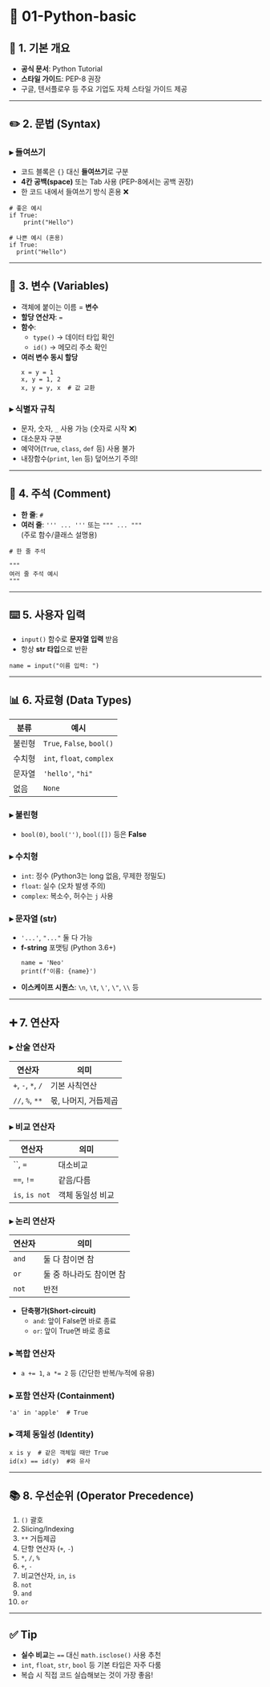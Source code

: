 # 🎯 01-Python-basic

## 📘 1. 기본 개요
- **공식 문서**: Python Tutorial
- **스타일 가이드**: PEP-8 권장
- 구글, 텐서플로우 등 주요 기업도 자체 스타일 가이드 제공

---

## ✏️ 2. 문법 (Syntax)

### ▸ 들여쓰기
- 코드 블록은 `{}` 대신 **들여쓰기**로 구분
- **4칸 공백(space)** 또는 Tab 사용 (PEP-8에서는 공백 권장)
- 한 코드 내에서 들여쓰기 방식 혼용 ❌

```
# 좋은 예시
if True:
    print("Hello")

# 나쁜 예시 (혼용)
if True:
  print("Hello")
```

---

## 🧠 3. 변수 (Variables)

- 객체에 붙이는 이름 = **변수**
- **할당 연산자**: `=`
- **함수**:
    - `type()` → 데이터 타입 확인
    - `id()` → 메모리 주소 확인
- **여러 변수 동시 할당**
    ```
    x = y = 1
    x, y = 1, 2
    x, y = y, x  # 값 교환
    ```

### ▸ 식별자 규칙
- 문자, 숫자, `_` 사용 가능 (숫자로 시작 ❌)
- 대소문자 구분
- 예약어(`True`, `class`, `def` 등) 사용 불가
- 내장함수(`print`, `len` 등) 덮어쓰기 주의!

---

## 🧾 4. 주석 (Comment)

- **한 줄**: `#`
- **여러 줄**: `''' ... '''` 또는 `""" ... """`  
  (주로 함수/클래스 설명용)

```
# 한 줄 주석

"""
여러 줄 주석 예시
"""
```

---

## ⌨️ 5. 사용자 입력

- `input()` 함수로 **문자열 입력** 받음
- 항상 **str 타입**으로 반환

```
name = input("이름 입력: ")
```

---

## 📊 6. 자료형 (Data Types)

| 분류    | 예시                       |
| ------- | ------------------------- |
| 불린형  | `True`, `False`, `bool()` |
| 수치형  | `int`, `float`, `complex` |
| 문자열  | `'hello'`, `"hi"`         |
| 없음    | `None`                    |

### ▸ 불린형
- `bool(0)`, `bool('')`, `bool([])` 등은 **False**

### ▸ 수치형
- `int`: 정수 (Python3는 long 없음, 무제한 정밀도)
- `float`: 실수 (오차 발생 주의)
- `complex`: 복소수, 허수는 `j` 사용

### ▸ 문자열 (str)
- `'...'`, `"..."` 둘 다 가능
- **f-string** 포맷팅 (Python 3.6+)
    ```
    name = 'Neo'
    print(f'이름: {name}')
    ```
- **이스케이프 시퀀스**: `\n`, `\t`, `\'`, `\"`, `\\` 등

---

## ➕ 7. 연산자

### ▸ 산술 연산자

| 연산자        | 의미           |
| ------------- | ------------- |
| `+`, `-`, `*`, `/` | 기본 사칙연산   |
| `//`, `%`, `**`    | 몫, 나머지, 거듭제곱 |

### ▸ 비교 연산자

| 연산자         | 의미            |
| -------------- | --------------- |
| ``, `=` | 대소비교          |
| `==`, `!=`           | 같음/다름         |
| `is`, `is not`       | 객체 동일성 비교   |

### ▸ 논리 연산자

| 연산자 | 의미                   |
| ------ | ---------------------- |
| `and`  | 둘 다 참이면 참         |
| `or`   | 둘 중 하나라도 참이면 참 |
| `not`  | 반전                   |

- **단축평가(Short-circuit)**
    - `and`: 앞이 False면 바로 종료
    - `or`: 앞이 True면 바로 종료

### ▸ 복합 연산자

- `a += 1`, `a *= 2` 등 (간단한 반복/누적에 유용)

### ▸ 포함 연산자 (Containment)

```
'a' in 'apple'  # True
```

### ▸ 객체 동일성 (Identity)

```
x is y  # 같은 객체일 때만 True
id(x) == id(y)  #와 유사
```

---

## 📚 8. 우선순위 (Operator Precedence)

1. `()` 괄호
2. Slicing/Indexing
3. `**` 거듭제곱
4. 단항 연산자 (`+`, `-`)
5. `*`, `/`, `%`
6. `+`, `-`
7. 비교연산자, `in`, `is`
8. `not`
9. `and`
10. `or`

---

## ✅ Tip

- **실수 비교**는 `==` 대신 `math.isclose()` 사용 추천
- `int`, `float`, `str`, `bool` 등 기본 타입은 자주 다룸
- 복습 시 직접 코드 실습해보는 것이 가장 좋음!